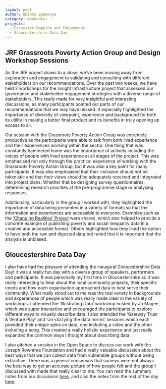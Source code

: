 ```yaml
---
layout: post
author: Obioma Egemonye
category: weeknotes
projects:
  - Ecosystem Mapping and Engagement
  - Gloucestershire Data Day
---
```

## JRF Grassroots Poverty Action Group and Design Workshop Sessions

As the JRF project draws to a close, we’ve been moving away from exploration and engagement to validating and consulting with different stakeholders on our recommendations. Over the past two weeks, we have held 2 workshops for the Insight Infrastructure project that assessed our governance and stakeholder engagement strategies with a diverse range of stakeholders. This really made for very insightful and interesting discussions, as many participants pointed out parts of our recommendations that we may have missed. It especially highlighted the importance of diversity of viewpoint, experience and background for both its utility in making a better final product and its benefits in truly opening up access to all.

Our session with the Grassroots Poverty Action Group was extremely productive as the participants were able to talk from both lived experience and their experiences working within the sector. One thing that was constantly hammered home was the importance of actively including the voices of people with lived experience at all stages of the project. This was emphasised not only through the practical experience of working with the Grassroots Poverty Action Group, but it was also a key point for many participants. It was also emphasised that their inclusion should not be tokenistic and that their views should be adequately received and integrated into project plans. Whether that be designing survey questionnaires, determining research priorities at the pre-programme stage or analysing responses.

Additionally, particularly in the group I worked with, they highlighted the importance of data being presented in a variety of formats so that the information and experiences are accessible to everyone. Examples such as the [‘Changing Realities’ Project](https://changingrealities.org/) were shared, which also helped to provide a concrete example of publishing poverty and social inequality data in a creative and accessible format. Others highlighted how they liked the option to have both the raw and digested data but noted that it is important that the analysis is unbiased.

## Gloucestershire Data Day

I also have had the pleasure of attending the inaugural Gloucestershire Data Day! It was a really fun day with a diverse group of speakers, performers and participants. It was personally my first time in Gloucestershire so it was really interesting to hear about the local community projects, their specific needs and how each organisation approached data to best serve their community. What really stood out to me was the real variety in backgrounds and experiences of people which was really made clear in the variety of workshops. I attended the ‘Illustrating Data’ workshop hosted by Jo Magee, which was super interactive and encouraged the participants to explore different ways to visually describe data. I also attended the ‘Gateway Trust & Venture Play’ and ‘Un-dizzying the data norms’ sessions which each provided their unique spins on data, one including a video and the other including a song. This created a really holistic experience and just really expanded the common ways I thought about describing data.

I also pitched a session in the Open Space to discuss our work with the Joseph Rowntree Foundation and had a really valuable discussion about the best ways that we can collect data from vulnerable groups without being extractive. There was a general consensus that surveys were not always the best way to get an accurate picture of how people felt and the group I discussed with made that really clear to me. You can read the summary notes from our discussion [here](https://docs.google.com/document/d/1ejzf6kI_B0sZCpMWXmTtOfvsngd35OaRvGnTVKWDC-M/edit#bookmark=id.abrixlqki8l9), and also the notes from the rest of the day [here](https://docs.google.com/document/d/1ejzf6kI_B0sZCpMWXmTtOfvsngd35OaRvGnTVKWDC-M/edit#heading=h.a058y1yxw6dl).
